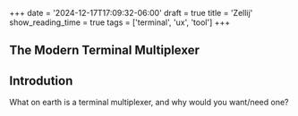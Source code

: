 +++
date = '2024-12-17T17:09:32-06:00'
draft = true
title = 'Zellij'
show_reading_time = true
tags = ['terminal', 'ux', 'tool']
+++

## The Modern Terminal Multiplexer

## Introdution

What on earth is a terminal multiplexer, and why would you want/need one?

